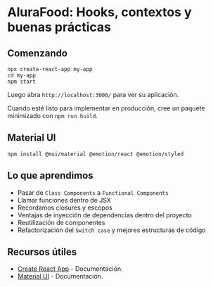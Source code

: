 # AluraFood: Hooks, contextos y buenas prácticas

## Comenzando

```
npx create-react-app my-app
cd my-app
npm start
```

Luego abra `http://localhost:3000/` para ver su aplicación.

Cuando esté listo para implementar en producción, cree un paquete minimizado con `npm run build`.

## Material UI

`npm install @mui/material @emotion/react @emotion/styled`

## Lo que aprendimos

- Pasar de `Class Components` a `Functional Components`
- Llamar funciones dentro de JSX
- Recordamos closures y escopos
- Ventajas de inyección de dependencias dentro del proyecto
- Reutilización de componentes
- Refactorización del `Switch case` y mejores estructuras de código

## Recursos útiles

- [Create React App](https://create-react-app.dev) - Documentación.
- [Material UI](https://mui.com/material-ui/) - Documentación.
